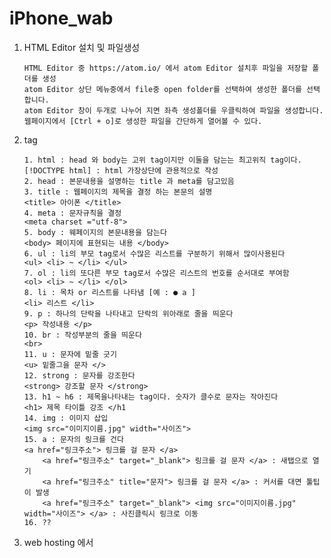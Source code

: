 # iPhone_wab

1. HTML Editor 설치 및 파일생성      

       HTML Editor 중 https://atom.io/ 에서 atom Editor 설치후 파일을 저장할 폴더를 생성
       atom Editor 상단 메뉴중에서 file중 open folder를 선택하여 생성한 폴더를 선택합니다.
       atom Editor 창이 두개로 나누어 지면 좌측 생성폴더를 우클릭하여 파일을 생성합니다.
       웹페이지에서 [Ctrl + o]로 생성한 파일을 간단하게 열어볼 수 있다.



2. tag       

       1. html : head 와 body는 고위 tag이지만 이둘을 담는는 최고위직 tag이다.  [!DOCTYPE html] : html 가장상단에 관용적으로 작성
       2. head : 본문내용을 설명하는 title 과 meta를 담고있음
       3. title : 웹페이지의 제목을 결정 하는 본문의 설명                       <title> 아이폰 </title>
       4. meta : 문자규칙을 결정                                               <meta charset ="utf-8">
       5. body : 웨페이지의 본문내용을 담는다                                   <body> 페이지에 표현되는 내용 </body>
       6. ul : li의 부모 tag로서 수많은 리스트를 구분하기 위해서 많이사용된다     <ul> <li> ~ </li> </ul>
       7. ol : li의 또다른 부모 tag로서 수많은 리스트의 번호를 순서대로 부여함    <ol> <li> ~ </li> </ol>
       8. li : 목차 or 리스트를 나타냄 [예 : ● a ]                              <li> 리스트 </li>
       9. p : 하나의 단락을 나타내고 단락의 위아래로 줄을 띄운다                  <p> 작성내용 </p>
       10. br : 작성부분의 줄을 띄운다                                          <br>
       11. u : 문자에 밑줄 긋기                                                 <u> 밑줄그을 문자 </>
       12. strong : 문자를 강조한다                                             <strong> 강조할 문자 </strong>
       13. h1 ~ h6 : 제목을나타내는 tag이다. 숫자가 클수로 문자는 작아진다        <h1> 제목 타이틀 강조 </h1
       14. img : 이미지 삽입                                                   <img src="이미지이름.jpg" width="사이즈">
       15. a : 문자의 링크를 건다                                               <a href="링크주소"> 링크를 걸 문자 </a>
           <a href="링크주소" target="_blank"> 링크를 걸 문자 </a> : 새탭으로 열기
           <a href="링크주소" title="문자"> 링크를 걸 문자 </a> : 커서를 대면 툴팁이 발생
           <a href="링크주소" target="_blank"> <img src="이미지이름.jpg" width="사이즈"> </a> : 사진클릭시 링크로 이동
       16. ??          
        
        
        
          
3. web hosting 에서 




